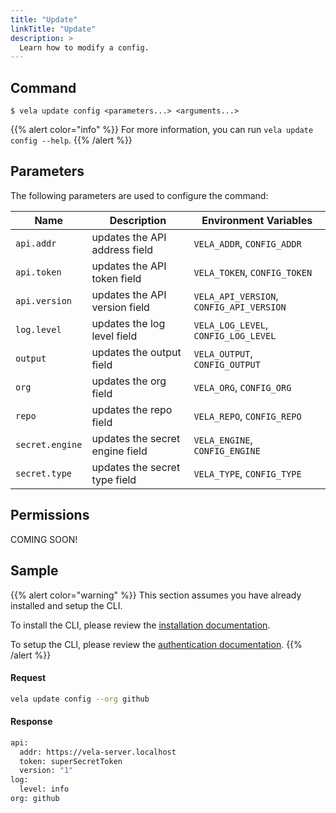 ```yaml
---
title: "Update"
linkTitle: "Update"
description: >
  Learn how to modify a config.
---
```


## Command

```
$ vela update config <parameters...> <arguments...>
```

{{% alert color="info" %}}
For more information, you can run `vela update config --help`.
{{% /alert %}}

## Parameters

The following parameters are used to configure the command:

| Name            | Description                     | Environment Variables                    |
| --------------- | ------------------------------- | ---------------------------------------- |
| `api.addr`      | updates the API address field   | `VELA_ADDR`, `CONFIG_ADDR`               |
| `api.token`     | updates the API token field     | `VELA_TOKEN`, `CONFIG_TOKEN`             |
| `api.version`   | updates the API version field   | `VELA_API_VERSION`, `CONFIG_API_VERSION` |
| `log.level`     | updates the log level field     | `VELA_LOG_LEVEL`, `CONFIG_LOG_LEVEL`     |
| `output`        | updates the output field        | `VELA_OUTPUT`, `CONFIG_OUTPUT`           |
| `org`           | updates the org field           | `VELA_ORG`, `CONFIG_ORG`                 |
| `repo`          | updates the repo field          | `VELA_REPO`, `CONFIG_REPO`               |
| `secret.engine` | updates the secret engine field | `VELA_ENGINE`, `CONFIG_ENGINE`           |
| `secret.type`   | updates the secret type field   | `VELA_TYPE`, `CONFIG_TYPE`               |

## Permissions

COMING SOON!

## Sample

{{% alert color="warning" %}}
This section assumes you have already installed and setup the CLI.

To install the CLI, please review the [installation documentation](/docs/reference/cli/install/).

To setup the CLI, please review the [authentication documentation](/docs/reference/cli/authentication/).
{{% /alert %}}

#### Request

```sh
vela update config --org github
```

#### Response

```sh
api:
  addr: https://vela-server.localhost
  token: superSecretToken
  version: "1"
log:
  level: info
org: github
```
